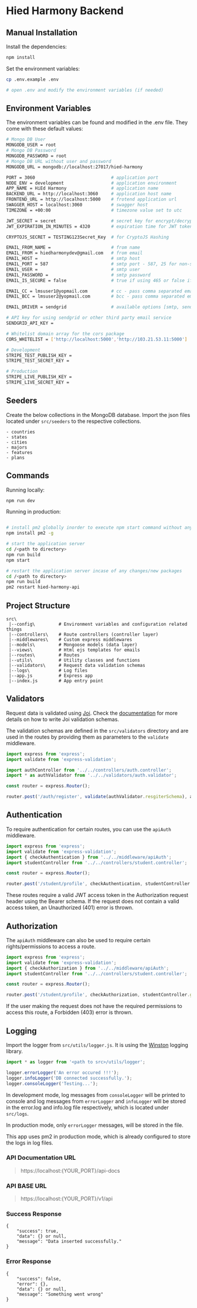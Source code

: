 # Hied Harmony Backend

## Manual Installation

Install the dependencies:

```bash
npm install
```

Set the environment variables:

```bash
cp .env.example .env

# open .env and modify the environment variables (if needed)
```

## Environment Variables

The environment variables can be found and modified in the .env file. They come with these default values:

```bash
# Mongo DB User
MONGODB_USER = root                     
# Mongo DB Password
MONGODB_PASSWORD = root                 
# Mongo DB URL without user and password
MONGODB_URL = mongodb://localhost:27017/hied-harmony        

PORT = 3060                             # application port
NODE_ENV = development                  # application environment
APP_NAME = HiEd Harmony                 # application name    
BACKEND_URL = http://localhost:3060     # application host name
FRONTEND_URL = http://localhost:5000	# frotend application url			
SWAGGER_HOST = localhost:3060           # swagger host
TIMEZONE = +00:00                       # timezone value set to utc 

JWT_SECRET = secret                     # secret key for encrypt/decrypt JWT token
JWT_EXPIRATION_IN_MINUTES = 4320        # expiration time for JWT token    

CRYPTOJS_SECRET = TESTING123Secret_Key  # for CryptoJS Hashing

EMAIL_FROM_NAME =                       # from name
EMAIL_FROM = hiedharmonydev@gmail.com   # from email
EMAIL_HOST =                            # smtp host
EMAIL_PORT = 587                        # smtp port - 587, 25 for non-ssl and 465 for ssl connection
EMAIL_USER =                            # smtp user
EMAIL_PASSWORD =                        # smtp password            
EMAIL_IS_SECURE = false                 # true if using 465 or false if using 587, 25 in port    

EMAIL_CC = lmsuser1@yopmail.com         # cc - pass comma separated emails for multiple users
EMAIL_BCC = lmsuser2@yopmail.com        # bcc - pass comma separated emails for multiple users

EMAIL_DRIVER = sendgrid                 # available options [smtp, sendgrid]

# API key for using sendgrid or other third party email service 
SENDGRID_API_KEY =                         

# Whitelist domain array for the cors package
CORS_WHITELIST = ['http://localhost:5000','http://103.21.53.11:5000']

# Development
STRIPE_TEST_PUBLISH_KEY = 
STRIPE_TEST_SECRET_KEY = 

# Production
STRIPE_LIVE_PUBLISH_KEY = 
STRIPE_LIVE_SECRET_KEY = 
```

## Seeders

Create the below collections in the MongoDB database. Import the json files located under `src/seeders` to the respective collections.

```
- countries
- states
- cities
- majors
- features
- plans
```

## Commands

Running locally:

```bash
npm run dev
```

Running in production:

```bash

# install pm2 globally inorder to execute npm start command without any errors
npm install pm2 -g

# start the application server
cd /<path to directory>
npm run build
npm start

# restart the application server incase of any changes/new packages
cd /<path to directory>
npm run build
pm2 restart hied-harmony-api
```

## Project Structure

```
src\
 |--config\         # Environment variables and configuration related things
 |--controllers\    # Route controllers (controller layer)
 |--middlewares\    # Custom express middlewares
 |--models\         # Mongoose models (data layer)
 |--views\          # Html ejs templates for emails
 |--routes\         # Routes
 |--utils\          # Utility classes and functions
 |--validators\     # Request data validation schemas
 |--logs\           # Log files
 |--app.js          # Express app
 |--index.js        # App entry point
```

## Validators

Request data is validated using [Joi](https://joi.dev/). Check the [documentation](https://joi.dev/api/) for more details on how to write Joi validation schemas.

The validation schemas are defined in the `src/validators` directory and are used in the routes by providing them as parameters to the `validate` middleware.

```javascript
import express from 'express';
import validate from 'express-validation';

import authController from '../../controllers/auth.controller';
import * as authValidator from '../../validators/auth.validator';

const router = express.Router();

router.post('/auth/register', validate(authValidator.resgiterSchema), authController.register);
```

## Authentication

To require authentication for certain routes, you can use the `apiAuth` middleware.

```javascript
import express from 'express';
import validate from 'express-validation';
import { checkAuthentication } from '../../middleware/apiAuth';
import studentController from '../../controllers/student.controller';

const router = express.Router();

router.post('/student/profile', checkAuthentication, studentController.getStudentDetails);
```

These routes require a valid JWT access token in the Authorization request header using the Bearer schema. If the request does not contain a valid access token, an Unauthorized (401) error is thrown.

## Authorization

The `apiAuth` middleware can also be used to require certain rights/permissions to access a route.

```javascript
import express from 'express';
import validate from 'express-validation';
import { checkAuthorization } from '../../middleware/apiAuth';
import studentController from '../../controllers/student.controller';

const router = express.Router();

router.post('/student/profile', checkAuthorization, studentController.getStudentDetails);
```

If the user making the request does not have the required permissions to access this route, a Forbidden (403) error is thrown.

## Logging

Import the logger from `src/utils/logger.js`. It is using the [Winston](https://github.com/winstonjs/winston) logging library.

```javascript
import * as logger from '<path to src>/utils/logger';

logger.errorLogger('An error occured !!!');
logger.infoLogger('DB connected successfully.');
logger.consoleLogger('Testing...');
```

In development mode, log messages from `consoleLogger` will be printed to console and log messages from `errorLogger` and `infoLogger` will be stored in the error.log and info.log file respectively, which is located under `src/logs`.

In production mode, only `errorLogger` messages, will be stored in the file.

This app uses pm2 in production mode, which is already configured to store the logs in log files.

### API Documentation URL
> https://localhost:{YOUR_PORT}/api-docs

### API BASE URL
> https://localhost:{YOUR_PORT}/v1/api

### Success Response
```
{
    "success": true,
    "data": {} or null,
    "message": "Data inserted successfully."
}
```
### Error Response
```
{
    "success": false,
    "error": {},
    "data": {} or null,
    "message": "Something went wrong"
}
```
